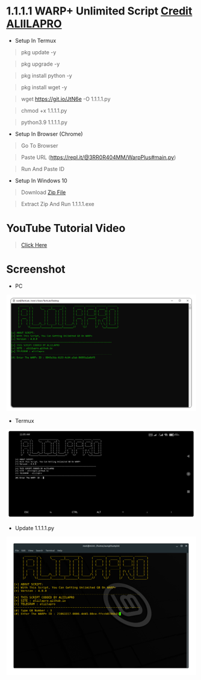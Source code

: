 # 1.1.1.1 WARP+ Unlimited Script [Credit ALIILAPRO](https://repl.it/@aliilapro)

* Setup In Termux

> pkg update -y

> pkg upgrade -y

> pkg install python -y

> pkg install wget -y

> wget https://git.io/JtN6e -O 1.1.1.1.py

> chmod +x 1.1.1.1.py

> python3.9 1.1.1.1.py

* Setup In Browser (Chrome)

> Go To Browser

> Paste URL (https://repl.it/@3RR0R404MM/WarpPlus#main.py)

> Run And Paste ID

* Setup In Windows 10

> Download [Zip File](https://github.com/AungThuMyint/1.1.1.1/blob/main/1.1.1.1.zip)

> Extract Zip And Run 1.1.1.1.exe

# YouTube Tutorial Video

> [Click Here](https://youtu.be/ndzTh-G25zQ)

# Screenshot

* PC

![View](https://github.com/AungThuMyint/1.1.1.1/blob/main/1.1.1.1.png)

* Termux

![View](https://github.com/AungThuMyint/1.1.1.1/blob/main/Termux.png)

* Update 1.1.1.1.py

![View](https://github.com/AungThuMyint/1.1.1.1/blob/main/Update.png)
